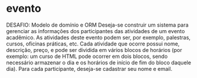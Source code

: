 # evento
DESAFIO: Modelo de domínio e ORM 
Deseja-se construir um sistema para gerenciar as informações dos participantes das atividades de um  evento acadêmico. As atividades deste evento podem ser, por exemplo, palestras, cursos, oficinas  práticas, etc. Cada atividade que ocorre possui nome, descrição, preço, e pode ser dividida em vários  blocos de horários (por exemplo: um curso de HTML pode ocorrer em dois blocos, sendo necessário  armazenar o dia e os horários de início de fim do bloco daquele dia). Para cada participante, deseja-se  cadastrar seu nome e email. 

